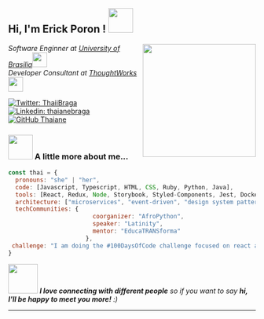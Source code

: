 <h2> Hi, I'm Erick Poron ! 
  <img src="https://1.bp.blogspot.com/-42Vfv-JsfII/WgPEPwRVZOI/AAAAAAAKIR4/keai3v0JysAwMsH6RLHz_we8MK_5YUt1QCLcBGAs/s1600/AS003289_11.gif" width="50">
</h2>
<img align='right' src="https://1.bp.blogspot.com/-42Vfv-JsfII/WgPEPwRVZOI/AAAAAAAKIR4/keai3v0JysAwMsH6RLHz_we8MK_5YUt1QCLcBGAs/s1600/AS003289_11.gif" width="230">
<p><em>Software Enginner at <a href="http://www.unb.br">University of Brasilia</a><img src="https://media.giphy.com/media/Js7KV7VrQDYJagYooE/giphy.gif?cid=790b76111b597b5b26445b3d6d8c260651e1bb4cbfd58eaf&rid=giphy.gif&ct=g" width="30"></br>Developer Consultant at <a href="https://www.thoughtworks.com">ThoughtWorks</a><img src="https://media.giphy.com/media/WUlplcMpOCEmTGBtBW/giphy.gif" width="30"> 
</em></p>

[![Twitter: ThaiiBraga](https://img.shields.io/twitter/follow/ThaiiBraga?style=social)](https://twitter.com/ThaiiBraga)
[![Linkedin: thaianebraga](https://img.shields.io/badge/-thaianebraga-blue?style=flat-square&logo=Linkedin&logoColor=white&link=https://www.linkedin.com/in/thaianebraga/)](https://www.linkedin.com/in/thaianebraga/)
[![GitHub Thaiane](https://img.shields.io/github/followers/thaiane?label=follow&style=social)](https://github.com/Thaiane)


### <img src="https://media.giphy.com/media/VgCDAzcKvsR6OM0uWg/giphy.gif" width="50"> A little more about me...  

```javascript
const thai = {
  pronouns: "she" | "her",
  code: [Javascript, Typescript, HTML, CSS, Ruby, Python, Java],
  tools: [React, Redux, Node, Storybook, Styled-Components, Jest, Docker],
  architecture: ["microservices", "event-driven", "design system pattern"],
  techCommunities: {
                        coorganizer: "AfroPython",
                        speaker: "Latinity",
                        mentor: "EducaTRANSforma"
                      },
 challenge: "I am doing the #100DaysOfCode challenge focused on react and typescript"
}
```

<img src="https://media.giphy.com/media/LnQjpWaON8nhr21vNW/giphy.gif" width="60"> <em><b>I love connecting with different people</b> so if you want to say <b>hi, I'll be happy to meet you more!</b> :)</em>

---
